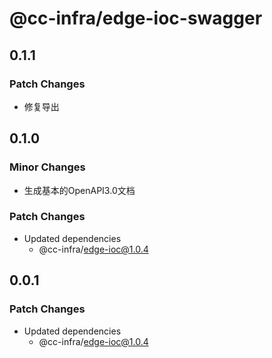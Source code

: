 # @cc-infra/edge-ioc-swagger

## 0.1.1

### Patch Changes

- 修复导出

## 0.1.0

### Minor Changes

- 生成基本的OpenAPI3.0文档

### Patch Changes

- Updated dependencies
  - @cc-infra/edge-ioc@1.0.4

## 0.0.1

### Patch Changes

- Updated dependencies
  - @cc-infra/edge-ioc@1.0.4
